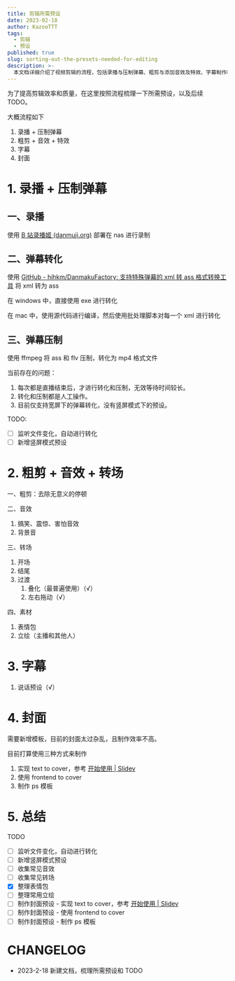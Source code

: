 ```yaml
---
title: 剪辑所需预设
date: 2023-02-18
author: KazooTTT
tags:
  - 剪辑
  - 预设
published: true
slug: sorting-out-the-presets-needed-for-editing
description: >-
  本文档详细介绍了视频剪辑的流程，包括录播与压制弹幕、粗剪与添加音效及特效、字幕制作和封面设计。针对每个环节，文档列出了具体的工具和步骤，并指出了存在的问题和改进的TODO项。例如，计划实现文件变化的自动监听以提高转化效率，新增竖屏模式预设，以及改进封面制作流程。此外，文档还总结了需要收集和整理的素材，如音效、转场、表情包和立绘，并提出了封面预设的制作方法。整体上，文档旨在优化剪辑流程，提升工作效率和视频质量。
---
```


为了提高剪辑效率和质量，在这里按照流程梳理一下所需预设，以及后续 TODO。

大概流程如下

1. 录播 + 压制弹幕
2. 粗剪 + 音效 + 特效
3. 字幕
4. 封面

# 1. 录播 + 压制弹幕

## 一、录播

使用 [B 站录播姬 (danmuji.org)](https://rec.danmuji.org/) 部署在 nas 进行录制

## 二、弹幕转化

使用 [GitHub - hihkm/DanmakuFactory: 支持特殊弹幕的 xml 转 ass 格式转换工具](https://github.com/hihkm/DanmakuFactory#windows) 将 xml 转为 ass

在 windows 中，直接使用 exe 进行转化

在 mac 中，使用源代码进行编译，然后使用批处理脚本对每一个 xml 进行转化

## 三、弹幕压制

使用 ffmpeg 将 ass 和 flv 压制，转化为 mp4 格式文件

当前存在的问题：

1. 每次都是直播结束后，才进行转化和压制，无效等待时间较长。
2. 转化和压制都是人工操作。
3. 目前仅支持宽屏下的弹幕转化，没有竖屏模式下的预设。

TODO:

- [ ] 监听文件变化，自动进行转化
- [ ] 新增竖屏模式预设

# 2. 粗剪 + 音效 + 转场

一、粗剪：去除无意义的停顿

二、音效

1. 搞笑、震惊、害怕音效
2. 背景音

三、转场

1. 开场
2. 结尾
3. 过渡
   1. 叠化（最普遍使用）（√）
   2. 左右拖动（√）

四、素材

1. 表情包
2. 立绘（主播和其他人）

# 3. 字幕

1. 说话预设（√）

# 4. 封面

需要新增模板，目前的封面太过杂乱，且制作效率不高。

目前打算使用三种方式来制作

1. 实现 text to cover，参考 [开始使用 | Slidev](https://cn.sli.dev/guide/)
2. 使用 frontend to cover
3. 制作 ps 模板

# 5. 总结

TODO

- [ ] 监听文件变化，自动进行转化
- [ ] 新增竖屏模式预设
- [ ] 收集常见音效
- [ ] 收集常见转场
- [x] 整理表情包
- [ ] 整理常用立绘
- [ ] 制作封面预设 - 实现 text to cover，参考 [开始使用 | Slidev](https://cn.sli.dev/guide/)
- [ ] 制作封面预设 - 使用 frontend to cover
- [ ] 制作封面预设 - 制作 ps 模板

# CHANGELOG

- 2023-2-18 新建文档，梳理所需预设和 TODO
